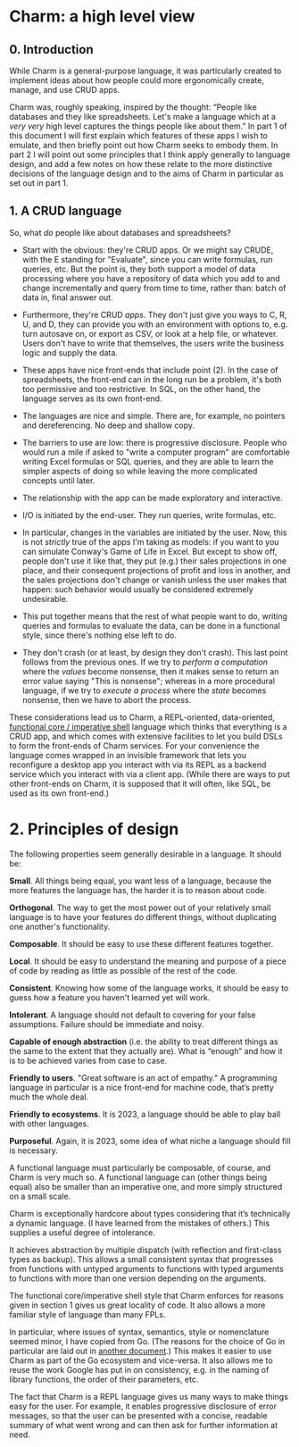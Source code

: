 # Charm: a high level view

## 0. Introduction
While Charm is a general-purpose language, it was particularly created to implement ideas about how people could more ergonomically create, manage, and use CRUD apps.

Charm was, roughly speaking, inspired by the thought: “People like databases and they like spreadsheets. Let's make a language which at a *very very* high level captures the things people like about them.” In part 1 of this document I will first explain which features of these apps I wish to emulate, and then briefly point out how Charm seeks to embody them. In part 2 I will point out some principles that I think apply generally to language design, and add a few notes on how these relate to the more distinctive decisions of the language design and to the aims of Charm in particular as set out in part 1.

## 1. A CRUD language

So, what *do* people like about databases and spreadsheets?

* Start with the obvious: they're CRUD apps. Or we might say CRUDE, with the E standing for "Evaluate", since you can write formulas, run queries, etc. But the point is, they both support a model of data processing where you have a repository of data which you add to and change incrementally and query from time to time, rather than: batch of data in, final answer out.

* Furthermore, they're CRUD *apps*. They don't just give you ways to C, R, U, and D, they can provide you with an environment with options to, e.g. turn autosave on, or export as CSV, or look at a help file, or whatever. Users don't have to write that themselves, the users write the business logic and supply the data.

* These apps have nice front-ends that include point (2). In the case of spreadsheets, the front-end can in the long run be a problem, it's both too permissive and too restrictive. In SQL, on the other hand, the language serves as its own front-end.

* The languages are nice and simple. There are, for example, no pointers and dereferencing. No deep and shallow copy.

* The barriers to use are low: there is progressive disclosure. People who would run a mile if asked to "write a computer program" are comfortable writing Excel formulas or SQL queries, and they are able to learn the simpler aspects of doing so while leaving the more complicated concepts until later.

* The relationship with the app can be made exploratory and interactive.

* I/O is initiated by the end-user. They run queries, write formulas, etc.

* In particular, changes in the variables are initiated by the user. Now, this is not *strictly* true of the apps I'm taking as models: if you want to you can simulate Conway's Game of Life in Excel. But except to show off, people don't use it like that, they put (e.g.) their sales projections in one place, and their consequent projections of profit and loss in another, and the sales projections don't change or vanish unless the user makes that happen: such behavior would usually be considered extremely undesirable.

* This put together means that the rest of what people want to do, writing queries and formulas to evaluate the data, can be done in a functional style, since there's nothing else left to do.

* They don't crash (or at least, by design they don't crash). This last point follows from the previous ones. If we try to *perform a computation* where the *values* become nonsense, then it makes sense to return an error value saying "This is nonsense"; whereas in a more procedural language, if we try to *execute a process* where the *state* becomes nonsense, then we have to abort the process.

These considerations lead us to Charm, a REPL-oriented, data-oriented, [functional core / imperative shell](https://github.com/tim-hardcastle/Charm/blob/main/docs/functional-core-imperative-shell.md) language which thinks that everything is a CRUD app, and which comes with extensive facilities to let you build DSLs to form the front-ends of Charm services. For your convenience the language comes wrapped in an invisible framework that lets you reconfigure a desktop app you interact with via its REPL as a backend service which you interact with via a client app. (While there are ways to put other front-ends on Charm, it is supposed that it will often, like SQL, be used as its own front-end.)

# 2. Principles of design

The following properties seem generally desirable in a language. It should be:

**Small**. All things being equal, you want less of a language, because the more features the language has, the harder it is to reason about code.

**Orthogonal**. The way to get the most power out of your relatively small language is to have your features do different things, without duplicating one another's functionality.

**Composable**. It should be easy to use these different features together.

**Local**. It should be easy to understand the meaning and purpose of a piece of code by reading as little as possible of the rest of the code. 

**Consistent**. Knowing how some of the language works, it should be easy to guess how a feature you haven't learned yet will work. 

**Intolerant**. A language should not default to covering for your false assumptions. Failure should be immediate and noisy. 

**Capable of enough abstraction** (i.e. the ability to treat different things as the same to the extent that they actually are). What is “enough” and how it is to be achieved varies from case to case.

**Friendly to users**. "Great software is an act of empathy." A programming language in particular is a nice front-end for machine code, that’s pretty much the whole deal.

**Friendly to ecosystems**. It is 2023, a language should be able to play ball with other languages.

**Purposeful**. Again, it is 2023, some idea of what niche a language should fill is necessary.

A functional language must particularly be composable, of course, and Charm is very much so. A functional language can (other things being equal) also be smaller than an imperative one, and more simply structured on a small scale.

Charm is exceptionally hardcore about types considering that it’s technically a dynamic language. (I have learned from the mistakes of others.) This supplies a useful degree of intolerance.

It achieves abstraction by multiple dispatch (with reflection and first-class types as backup). This allows a small consistent syntax that progresses from functions with untyped arguments to functions with typed arguments to functions with more than one version depending on the arguments.

The functional core/imperative shell style that Charm enforces for reasons given in section 1 gives us great locality of code. It also allows a more familiar style of language than many FPLs.

In particular, where issues of syntax, semantics, style or nomenclature seemed minor, I have copied from Go. (The reasons for the choice of Go in particular are laid out in [another document](https://github.com/tim-hardcastle/Charm/blob/main/docs/the-whys-of-charm.md#why-go).) This makes it easier to use Charm as part of the Go ecosystem and vice-versa. It also allows me to reuse the work Google has put in on consistency, e.g. in the naming of library functions, the order of their parameters, etc. 

The fact that Charm is a REPL language gives us many ways to make things easy for the user. For example, it enables progressive disclosure of error messages, so that the user can be presented with a concise, readable summary of what went wrong and can then ask for further information at need.
